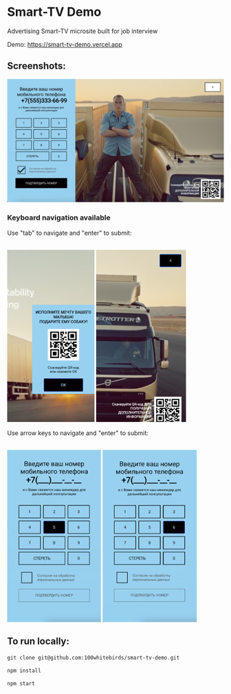 <h1> Smart-TV Demo </h1>

Advertising Smart-TV microsite built for job interview 

Demo: https://smart-tv-demo.vercel.app

<h2> Screenshots: </h2>

<img src="screenshots/screenshot.png" width="800">

<h3> Keyboard navigation available</h3>

Use "tab" to navigate and "enter" to submit:
<br/><br/>

<p float="left">
 <img src="screenshots/navigation1.png" height="400">
 <img src="screenshots/navigation4.png" height="400">
</p>

Use arrow keys to navigate and "enter" to submit:
<br/><br/>

<p float="left">
 <img src="screenshots/navigation2.png" height="400">
 <img src="screenshots/navigation3.png" height="400">
</p>


<h2> To run locally: </h2>
 
```
git clone git@github.com:100whitebirds/smart-tv-demo.git
```
```
npm install
```
```
npm start
```
